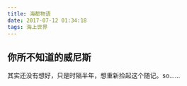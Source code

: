 ```yaml
---
title: 海都物语
date: 2017-07-12 01:34:18
tags: 海上世界
---
```


## 你所不知道的威尼斯

其实还没有想好，只是时隔半年，想重新捡起这个随记。so......

